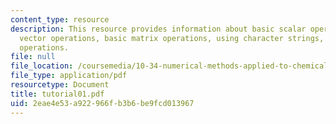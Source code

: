 ```yaml
---
content_type: resource
description: This resource provides information about basic scalar operations, basic
  vector operations, basic matrix operations, using character strings, and basic mathematical
  operations.
file: null
file_location: /coursemedia/10-34-numerical-methods-applied-to-chemical-engineering-fall-2005/2eae4e53a922966fb3b6be9fcd013967_tutorial01.pdf
file_type: application/pdf
resourcetype: Document
title: tutorial01.pdf
uid: 2eae4e53-a922-966f-b3b6-be9fcd013967
---
```

